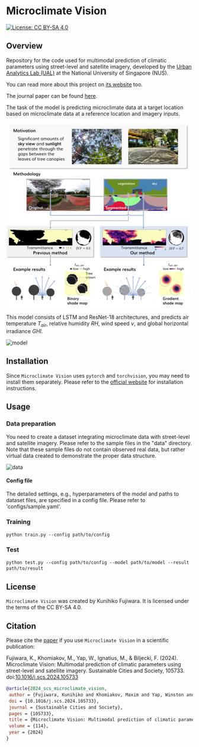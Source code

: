 # Microclimate Vision
<!-- ![Logo](/images/logo_microclimate-vision.svg) -->

[![License: CC BY-SA 4.0](https://licensebuttons.net/l/by-sa/4.0/80x15.png)](https://creativecommons.org/licenses/by-sa/4.0/)

## Overview
Repository for the code used for multimodal prediction of climatic parameters using street-level and satellite imagery, developed by the [Urban Analytics Lab (UAL)](https://ual.sg/) at the National University of Singapore (NUS).

You can read more about this project on [its website](https://ual.sg/publication/2024-scs-microclimate-vision/) too.

The journal paper can be found [here](https://doi.org/10.1016/j.scs.2024.105733). 

The task of the model is predicting microclimate data at a target location based on microclimate data at a reference location and imagery inputs.

![concept](images/concept.jpg)

This model consists of LSTM and ResNet-18 architectures, and predicts air temperature $T_{air}$, relative humidity $RH$, wind speed $\nu$, and global horizontal irradiance $GHI$.

![model](images/model_archi.jpg)

## Installation

Since `Microclimate Vision` uses `pytorch` and `torchvision`, you may need to install them separately. Please refer to the [official website](https://pytorch.org/get-started/locally/) for installation instructions.

## Usage

### Data preparation
You need to create a dataset integrating microclimate data with street-level and satellite imagery. Please refer to the sample files in the "data" directory. Note that these sample files do not contain observed real data, but rather virtual data created to demonstrate the proper data structure.

![data](images/examle_datapoint.jpg)

#### Config file

The detailed settings, e.g., hyperparameters of the model and paths to dataset files, are specified in a config file. Please refer to 'configs/sample.yaml'.

### Training
```
python train.py --config path/to/config
```
### Test
```
python test.py --config path/to/config --model path/to/model --result path/to/result
```

## License

`Microclimate Vision` was created by Kunihiko Fujiwara. It is licensed under the terms of the CC BY-SA 4.0.

## Citation

Please cite the [paper](https://doi.org/10.1016/j.scs.2024.105733) if you use `Microclimate Vision` in a scientific publication:

Fujiwara, K., Khomiakov, M., Yap, W., Ignatius, M., & Biljecki, F. (2024). Microclimate Vision: Multimodal prediction of climatic parameters using street-level and satellite imagery. Sustainable Cities and Society, 105733. doi:[10.1016/j.scs.2024.105733](https://doi.org/10.1016/j.scs.2024.105733)

```bibtex
@article{2024_scs_microclimate_vision,
 author = {Fujiwara, Kunihiko and Khomiakov, Maxim and Yap, Winston and Ignatius, Marcel and Biljecki, Filip},
 doi = {10.1016/j.scs.2024.105733},
 journal = {Sustainable Cities and Society},
 pages = {105733},
 title = {Microclimate Vision: Multimodal prediction of climatic parameters using street-level and satellite imagery},
 volume = {114},
 year = {2024}
}
```
